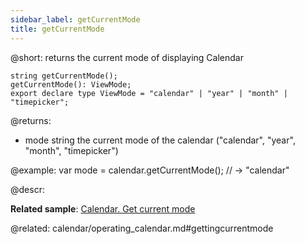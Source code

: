 ```yaml
---
sidebar_label: getCurrentMode
title: getCurrentMode
---          
```


@short: returns the current mode of displaying Calendar

```todoapi
string getCurrentMode();
getCurrentMode(): ViewMode;
export declare type ViewMode = "calendar" | "year" | "month" | "timepicker";
```


@returns:
- mode    string      the current mode of the calendar ("calendar", "year", "month", "timepicker")


@example:
var mode = calendar.getCurrentMode(); // -> "calendar"



@descr:

**Related sample**: [Calendar. Get current mode](https://snippet.dhtmlx.com/fadykqoc)

@related: calendar/operating_calendar.md#gettingcurrentmode



